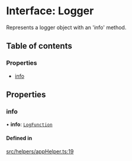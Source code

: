 # Interface: Logger

Represents a logger object with an 'info' method.

## Table of contents

### Properties

- [info](Logger.md#info)

## Properties

### info

• **info**: [`LogFunction`](../modules.md#logfunction)

#### Defined in

[src/helpers/appHelper.ts:19](https://github.com/choresh/nestjs-query-simple/blob/3e0ba8f/packages/nestjs-query-simple/src/helpers/appHelper.ts#L19)
